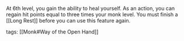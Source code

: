 At 6th level, you gain the ability to heal yourself. As an action, you can regain hit points equal to three times your monk level. You must finish a [[Long Rest]] before you can use this feature again.

tags: [[Monk#Way of the Open Hand]]